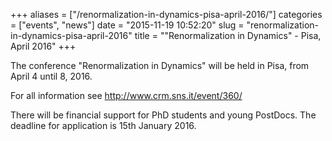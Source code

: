 +++
aliases = ["/renormalization-in-dynamics-pisa-april-2016/"]
categories = ["events", "news"]
date = "2015-11-19 10:52:20"
slug = "renormalization-in-dynamics-pisa-april-2016"
title = "\"Renormalization in Dynamics\" - Pisa, April 2016"
+++

The conference "Renormalization in Dynamics" will be held in Pisa, from
April 4 until 8, 2016.

For all information see <http://www.crm.sns.it/event/360/>

There will be financial support for PhD students and young PostDocs. The
deadline for application is 15th January 2016.
